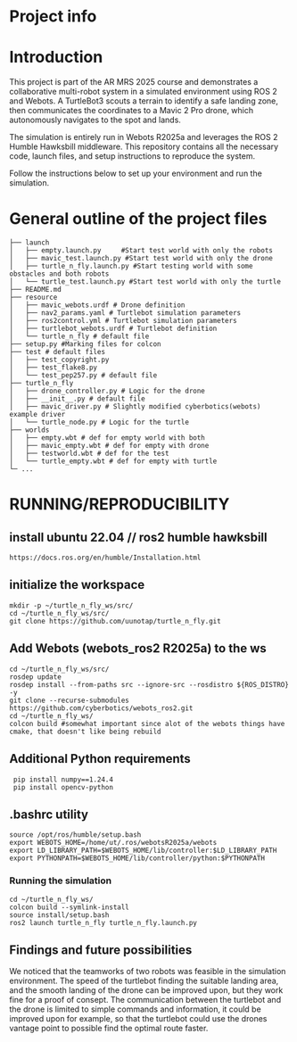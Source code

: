 # Project info

# Introduction
This project is part of the AR MRS 2025 course and demonstrates a collaborative multi-robot system in a simulated environment using ROS 2 and Webots. A TurtleBot3 scouts a terrain to identify a safe landing zone, then communicates the coordinates to a Mavic 2 Pro drone, which autonomously navigates to the spot and lands.

The simulation is entirely run in Webots R2025a and leverages the ROS 2 Humble Hawksbill middleware. This repository contains all the necessary code, launch files, and setup instructions to reproduce the system.

Follow the instructions below to set up your environment and run the simulation.


# General outline of the project files
```
├── launch 
│   ├── empty.launch.py     #Start test world with only the robots
│   ├── mavic_test.launch.py #Start test world with only the drone
│   ├── turtle_n_fly.launch.py #Start testing world with some obstacles and both robots
│   └── turtle_test.launch.py #Start test world with only the turtle
├── README.md
├── resource
│   ├── mavic_webots.urdf # Drone definition
│   ├── nav2_params.yaml # Turtlebot simulation parameters
│   ├── ros2control.yml # Turtlebot simulation parameters
│   ├── turtlebot_webots.urdf # Turtlebot definition
│   └── turtle_n_fly # default file
├── setup.py #Marking files for colcon
├── test # default files
│   ├── test_copyright.py
│   ├── test_flake8.py 
│   └── test_pep257.py # default file
├── turtle_n_fly
│   ├── drone_controller.py # Logic for the drone
│   ├── __init__.py # default file
│   ├── mavic_driver.py # Slightly modified cyberbotics(webots) example driver
│   └── turtle_node.py # Logic for the turtle
├── worlds
│   ├── empty.wbt # def for empty world with both
│   ├── mavic_empty.wbt # def for empty with drone
│   ├── testworld.wbt # def for the test
│   └── turtle_empty.wbt # def for empty with turtle
└─ ...
```





# RUNNING/REPRODUCIBILITY
## install ubuntu 22.04 // ros2 humble hawksbill
```
https://docs.ros.org/en/humble/Installation.html
```

## initialize the workspace
```
mkdir -p ~/turtle_n_fly_ws/src/
cd ~/turtle_n_fly_ws/src/
git clone https://github.com/uunotap/turtle_n_fly.git
```

## Add Webots (webots_ros2 R2025a) to the ws 
```
cd ~/turtle_n_fly_ws/src/
rosdep update
rosdep install --from-paths src --ignore-src --rosdistro ${ROS_DISTRO} -y
git clone --recurse-submodules https://github.com/cyberbotics/webots_ros2.git
cd ~/turtle_n_fly_ws/
colcon build #somewhat important since alot of the webots things have cmake, that doesn't like being rebuild
```

## Additional Python requirements
```
 pip install numpy==1.24.4
 pip install opencv-python
```


## .bashrc utility
```
source /opt/ros/humble/setup.bash
export WEBOTS_HOME=/home/ut/.ros/webotsR2025a/webots 
export LD_LIBRARY_PATH=$WEBOTS_HOME/lib/controller:$LD_LIBRARY_PATH
export PYTHONPATH=$WEBOTS_HOME/lib/controller/python:$PYTHONPATH

```

### Running the simulation
```
cd ~/turtle_n_fly_ws/
colcon build --symlink-install
source install/setup.bash
ros2 launch turtle_n_fly turtle_n_fly.launch.py
```


## Findings and future possibilities
We noticed that the teamworks of two robots was feasible in the simulation environment. The speed of the turtlebot finding the suitable landing area, and the smooth landing of the drone can be improved upon, but they work fine for a proof of consept. The communication between the turtlebot and the drone is limited to simple commands and information, it could be improved upon for example, so that the turtlebot could use the drones vantage point to possible find the optimal route faster.



